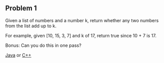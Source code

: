 ## Problem 1

Given a list of numbers and a number k, return whether any two numbers from the list add up to k.

For example, given [10, 15, 3, 7] and k of 17, return true since 10 + 7 is 17.

Bonus: Can you do this in one pass?

[Java](https://github.com/lsy-it-1995/Problems/blob/main/DailyCodingProblem/1-Google/Java/Solution.java) or [C++](https://github.com/lsy-it-1995/Problems/blob/main/DailyCodingProblem/1-Google/C%2B%2B/main.cpp)
